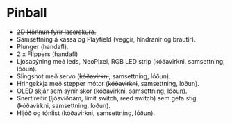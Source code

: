 # Pinball

 - ~~2D Hönnun fyrir laserskurð.~~
 - Samsettning á kassa og Playfield (veggir, hindranir og brautir).
 - Plunger (handafl).
 - 2 x Flippers (handafl)
 - Ljósasýning með leds, NeoPixel, RGB LED strip (kóðavirkni, samsettning, lóðun).
 - Slingshot með servo (~~kóðavirkni~~, samsettning, lóðun).
 - Hringekkja með stepper mótor (~~kóðavirkni~~, samsettning, lóðun).
 - OLED skjár sem sýnir skor (kóðavirkni, samsettning, lóðun).
 - Snertireitir (ljósviðnám, limit switch, reed switch) sem gefa stig (kóðavirkni, samsettning, lóðun).
 - Hljóð og tónlist (kóðavirkni, samsettning, lóðun).
